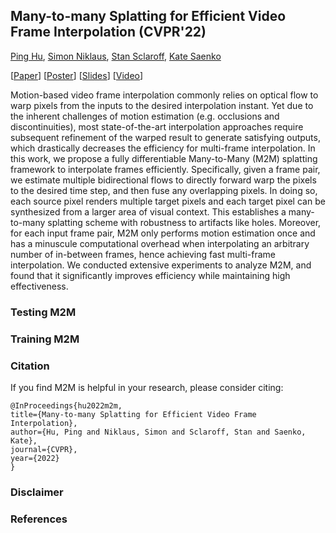 ## Many-to-many Splatting for Efficient Video Frame Interpolation (CVPR'22)


[Ping Hu](http://cs-people.bu.edu/pinghu/), [Simon Niklaus](https://sniklaus.com/welcome/), [Stan Sclaroff](http://www.cs.bu.edu/~sclaroff/), [Kate Saenko](http://ai.bu.edu/ksaenko.html/)

[[Paper](https://arxiv.org/pdf/2204.03513.pdf)] [[Poster]()] [[Slides]()] [[Video]()]

Motion-based video frame interpolation commonly relies on optical flow to warp pixels from the inputs to the desired interpolation instant. Yet due to the inherent challenges of motion estimation (e.g. occlusions and discontinuities), most state-of-the-art interpolation approaches require subsequent refinement of the warped result to generate satisfying outputs, which drastically decreases the efficiency for multi-frame interpolation. In this work, we propose a fully differentiable Many-to-Many (M2M) splatting framework to interpolate frames efficiently. Specifically, given a frame pair, we estimate multiple bidirectional flows to directly forward warp the pixels to the desired time step, and then fuse any overlapping pixels. In doing so, each source pixel renders multiple target pixels and each target pixel can be synthesized from a larger area of visual context. This establishes a many-to-many splatting scheme with robustness to artifacts like holes. Moreover, for each input frame pair, M2M only performs motion estimation once and has a minuscule computational overhead when interpolating an arbitrary number of in-between frames, hence achieving fast multi-frame interpolation. We conducted extensive experiments to analyze M2M, and found that it significantly improves efficiency while maintaining high effectiveness.


### Testing M2M

### Training M2M

### Citation
If you find M2M is helpful in your research, please consider citing:

    @InProceedings{hu2022m2m,
    title={Many-to-many Splatting for Efficient Video Frame Interpolation},
    author={Hu, Ping and Niklaus, Simon and Sclaroff, Stan and Saenko, Kate},
    journal={CVPR},
    year={2022}
    }

### Disclaimer


### References
